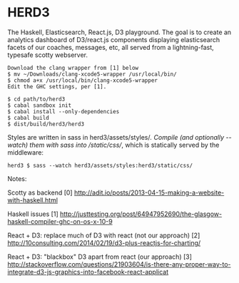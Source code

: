 # HERD3

The Haskell, Elasticsearch, React.js, D3 playground. The goal is to create
an analytics dashboard of D3/react.js components displaying elasticsearch
facets of our coaches, messages, etc, all served from a lightning-fast, typesafe
scotty webserver.

    Download the clang wrapper from [1] below
    $ mv ~/Downloads/clang-xcode5-wrapper /usr/local/bin/
    $ chmod a+x /usr/local/bin/clang-xcode5-wrapper
    Edit the GHC settings, per [1].

    $ cd path/to/herd3
    $ cabal sandbox init
    $ cabal install --only-dependencies
    $ cabal build
    $ dist/build/herd3/herd3

Styles are written in sass in herd3/assets/styles/*. Compile (and optionally --watch)
them with sass into /static/css/*, which is statically served by the middleware:

    herd3 $ sass --watch herd3/assets/styles:herd3/static/css/



Notes:

Scotty as backend
[0] http://adit.io/posts/2013-04-15-making-a-website-with-haskell.html

Haskell issues
[1] http://justtesting.org/post/64947952690/the-glasgow-haskell-compiler-ghc-on-os-x-10-9

React + D3: replace much of D3 with react (not our approach)
[2] http://10consulting.com/2014/02/19/d3-plus-reactjs-for-charting/

React + D3: "blackbox" D3 apart from react (our approach)
[3] http://stackoverflow.com/questions/21903604/is-there-any-proper-way-to-integrate-d3-js-graphics-into-facebook-react-applicat
